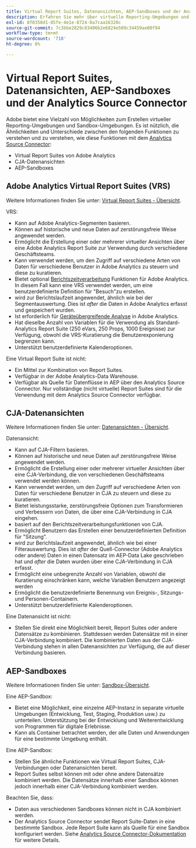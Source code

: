 ```yaml
---
title: Virtual Report Suites, Datenansichten, AEP-Sandboxes und der Analytics Source Connector
description: Erfahren Sie mehr über virtuelle Reporting-Umgebungen und Sandbox-Umgebungen.
exl-id: 8f0358d1-85fe-4e1e-8724-8a7caa16328c
source-git-commit: 7c3bbe2829c83406b2e6824e509c34459ae00f94
workflow-type: tm+mt
source-wordcount: '718'
ht-degree: 8%

---
```


# Virtual Report Suites, Datenansichten, AEP-Sandboxes und der Analytics Source Connector

Adobe bietet eine Vielzahl von Möglichkeiten zum Erstellen virtueller Reporting-Umgebungen und Sandbox-Umgebungen. Es ist nützlich, die Ähnlichkeiten und Unterschiede zwischen den folgenden Funktionen zu verstehen und zu verstehen, wie diese Funktionen mit dem [Analytics Source Connector](https://experienceleague.adobe.com/docs/experience-platform/sources/ui-tutorials/create/adobe-applications/analytics.html?lang=de):

* Virtual Report Suites von Adobe Analytics
* CJA-Datenansichten
* AEP-Sandboxes

## Adobe Analytics Virtual Report Suites (VRS)

Weitere Informationen finden Sie unter: [Virtual Report Suites - Übersicht](https://experienceleague.adobe.com/docs/analytics/components/virtual-report-suites/vrs-about.html?lang=de).

VRS:

* Kann auf Adobe Analytics-Segmenten basieren.
* Können auf historische und neue Daten auf zerstörungsfreie Weise angewendet werden.
* Ermöglicht die Erstellung einer oder mehrerer virtueller Ansichten über eine Adobe Analytics Report Suite zur Verwendung durch verschiedene Geschäftsteams.
* Kann verwendet werden, um den Zugriff auf verschiedene Arten von Daten für verschiedene Benutzer in Adobe Analytics zu steuern und diese zu kuratieren.
* Bietet optional [Berichtszeitverarbeitung](https://experienceleague.adobe.com/docs/analytics/components/virtual-report-suites/vrs-report-time-processing.html?lang=en) Funktionen für Adobe Analytics. In diesem Fall kann eine VRS verwendet werden, um eine benutzerdefinierte Definition für &quot;Besuch&quot;zu erstellen.
* wird zur Berichtslaufzeit angewendet, ähnlich wie bei der Segmentauswertung. Dies ist _after_ die Daten in Adobe Analytics erfasst und gespeichert wurden.
* Ist erforderlich für [Geräteübergreifende Analyse](https://experienceleague.adobe.com/docs/analytics/components/cda/overview.html?lang=de) in Adobe Analytics.
* Hat dieselbe Anzahl von Variablen für die Verwendung als Standard-Analytics Report Suite (250 eVars, 250 Props, 1000 Ereignisse) zur Verfügung, obwohl die VRS-Kuratierung die Benutzerexponierung begrenzen kann.
* Unterstützt benutzerdefinierte Kalenderoptionen.

Eine Virtual Report Suite ist nicht:

* Ein Mittel zur Kombination von Report Suites.
* Verfügbar in der Adobe Analytics-Data Warehouse.
* Verfügbar als Quelle für Datenflüsse in AEP über den Analytics Source Connector. Nur vollständige (nicht virtuelle) Report Suites sind für die Verwendung mit dem Analytics Source Connector verfügbar.


## CJA-Datenansichten

Weitere Informationen finden Sie unter: [Datenansichten - Übersicht](https://experienceleague.adobe.com/docs/analytics-platform/using/cja-dataviews/data-views.html?lang=de).

Datenansicht:

* Kann auf CJA-Filtern basieren.
* Können auf historische und neue Daten auf zerstörungsfreie Weise angewendet werden.
* Ermöglicht die Erstellung einer oder mehrerer virtueller Ansichten über eine CJA-Verbindung, die von verschiedenen Geschäftsteams verwendet werden können.
* Kann verwendet werden, um den Zugriff auf verschiedene Arten von Daten für verschiedene Benutzer in CJA zu steuern und diese zu kuratieren.
* Bietet leistungsstarke, zerstörungsfreie Optionen zum Transformieren und Verbessern von Daten, die über eine CJA-Verbindung in CJA eingehen.
* basiert auf den Berichtszeitverarbeitungsfunktionen von CJA.
* Ermöglicht Benutzern das Erstellen einer benutzerdefinierten Definition für &quot;Sitzung&quot;.
* wird zur Berichtslaufzeit angewendet, ähnlich wie bei einer Filterauswertung. Dies ist _after_ der Quell-Connector (Adobe Analytics oder andere) Daten in einen Datensatz im AEP-Data Lake geschrieben hat und _after_ die Daten wurden über eine CJA-Verbindung in CJA erfasst.
* Ermöglicht eine unbegrenzte Anzahl von Variablen, obwohl die Kuratierung einschränken kann, welche Variablen Benutzern angezeigt werden
* Ermöglicht die benutzerdefinierte Benennung von Ereignis-, Sitzungs- und Personen-Containern.
* Unterstützt benutzerdefinierte Kalenderoptionen.

Eine Datenansicht ist nicht:

* Stellen Sie direkt eine Möglichkeit bereit, Report Suites oder andere Datensätze zu kombinieren. Stattdessen werden Datensätze mit in einer CJA-Verbindung kombiniert. Die kombinierten Daten aus der CJA-Verbindung stehen in allen Datenansichten zur Verfügung, die auf dieser Verbindung basieren.

## AEP-Sandboxes

Weitere Informationen finden Sie unter: [Sandbox-Übersicht](https://experienceleague.adobe.com/docs/experience-platform/sandbox/home.html?lang=de).

Eine AEP-Sandbox:

* Bietet eine Möglichkeit, eine einzelne AEP-Instanz in separate virtuelle Umgebungen (Entwicklung, Test, Staging, Produktion usw.) zu unterteilen. Unterstützung bei der Entwicklung und Weiterentwicklung von Programmen für digitale Erlebnisse.
* Kann als Container betrachtet werden, der alle Daten und Anwendungen für eine bestimmte Umgebung enthält.

Eine AEP-Sandbox:

* Stellen Sie ähnliche Funktionen wie Virtual Report Suites, CJA-Verbindungen oder Datenansichten bereit.
* Report Suites selbst können mit oder ohne andere Datensätze kombiniert werden. Die Datensätze innerhalb einer Sandbox können jedoch innerhalb einer CJA-Verbindung kombiniert werden.

Beachten Sie, dass:

* Daten aus verschiedenen Sandboxes können nicht in CJA kombiniert werden.
* Der Analytics Source Connector sendet Report Suite-Daten _in_ eine bestimmte Sandbox. Jede Report Suite kann als Quelle für eine Sandbox konfiguriert werden. Siehe [Analytics Source Connector-Dokumentation](https://experienceleague.adobe.com/docs/experience-platform/sources/ui-tutorials/create/adobe-applications/analytics.html?lang=en) für weitere Details.
